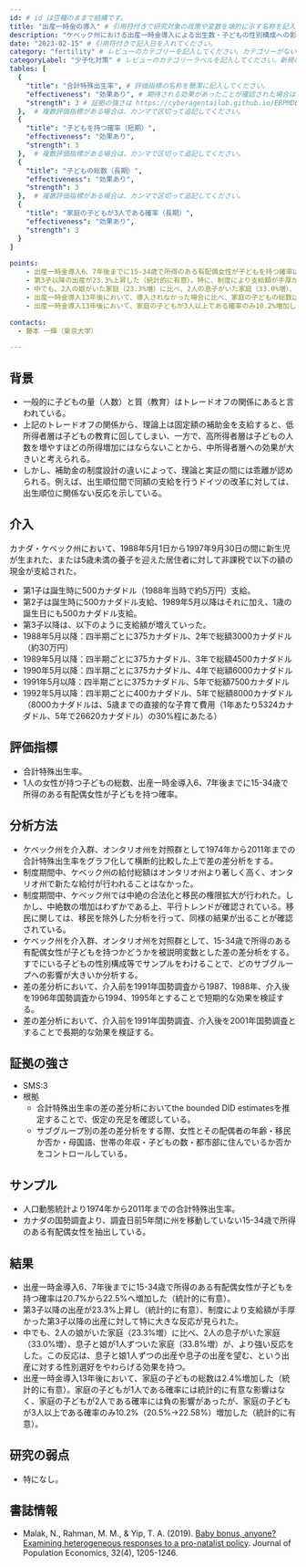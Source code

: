 ```yaml
---
id: # id は空欄のままで結構です。
title: "出産一時金の導入" # 引用符付きで研究対象の政策や変数を端的に示す名称を記入してください。
description: "ケベック州における出産一時金導入による出生数・子どもの性別構成への影響" # 引用符付きで一文以内で政策の簡単な概要を記入してください。
date: "2023-02-15" # 引用符付きで記入日を入れてください。
category: "fertility" # レビューのカテゴリーを記入してください。カテゴリーがない場合は新規で作成してください。その際、カテゴリを端的に示す英単語を選んでください。
categoryLabel: "少子化対策" # レビューのカテゴリーラベルを記入してください。新規の場合はカテゴリを端的に示す名称を選んでください。
tables: [
  {
    "title": "合計特殊出生率", # 評価指標の名称を簡潔に記入してください。
    "effectiveness": "効果あり", # 期待される効果があったことが確認された場合は"効果あり"、期待される効果がなかったり、逆効果だったことが確認された場合は"効果なし"、状況によって効果があったりなかったりする場合は"ミックス"、検出力不足や研究の不備によって結論が出せない場合は"不明" としてください。
    "strength": 3 # 証拠の強さは https://cyberagentailab.github.io/EBPMDB/sms を参照してください。
  },  # 複数評価指標がある場合は、カンマで区切って追記してください。
  {
    "title": "子どもを持つ確率（短期）",
    "effectiveness": "効果あり",
    "strength": 3
  },  # 複数評価指標がある場合は、カンマで区切って追記してください。
  {
    "title": "子どもの総数（長期）",
    "effectiveness": "効果あり",
    "strength": 3
  },  # 複数評価指標がある場合は、カンマで区切って追記してください。
  {
    "title": "家庭の子どもが3人である確率（長期）",
    "effectiveness": "効果あり",
    "strength": 3
  }
]

points:
    - 出産一時金導入6、7年後までに15-34歳で所得のある有配偶女性が子どもを持つ確率は20.7%から22.5%へ増加した（統計的に有意）。
    - 第3子以降の出産が23.3%上昇した（統計的に有意）。特に、制度により支給額が手厚かった第3子以降の出産に対して大きな反応が見られた。
    - 中でも、2人の娘がいた家庭（23.3%増）に比べ、2人の息子がいた家庭（33.0%増）、息子と娘が1人ずついた家庭（33.8%増）が、より強い反応をした。
    - 出産一時金導入13年後において、導入されなかった場合に比べ、家庭の子どもの総数は2.4%増加した（統計的に有意）。
    - 出産一時金導入13年後において、家庭の子どもが3人以上である確率のみ10.2%増加した（統計的に有意）。一方、家庭の子どもが1人である確率には統計的に有意な影響はなく、家庭の子どもが2人である確率には負の影響があった。

contacts:
  - 藤本 一輝（東京大学）

---
```


## 背景 
- 一般的に子どもの量（人数）と質（教育）はトレードオフの関係にあると言われている。
- 上記のトレードオフの関係から、理論上は固定額の補助金を支給すると、低所得者層は子どもの教育に回してしまい、一方で、高所得者層は子どもの人数を増やすほどの所得増加にはならないことから、中所得者層への効果が大きいと考えられる。
- しかし、補助金の制度設計の違いによって、理論と実証の間には乖離が認められる。例えば、出生順位間で同額の支給を行うドイツの改革に対しては、出生順位に関係ない反応を示している。

## 介入
カナダ・ケベック州において、1988年5月1日から1997年9月30日の間に新生児が生まれた、または5歳未満の養子を迎えた居住者に対して非課税で以下の額の現金が支給された。
- 第1子は誕生時に500カナダドル（1988年当時で約5万円）支給。
- 第2子は誕生時に500カナダドル支給、1989年5月以降はそれに加え、1歳の誕生日にも500カナダドル支給。
- 第3子以降は、以下のように支給額が増えていった。
- 1988年5月以降：四半期ごとに375カナダドル、2年で総額3000カナダドル（約30万円）
- 1989年5月以降：四半期ごとに375カナダドル、3年で総額4500カナダドル
- 1990年5月以降：四半期ごとに375カナダドル、4年で総額6000カナダドル
- 1991年5月以降：四半期ごとに375カナダドル、5年で総額7500カナダドル
- 1992年5月以降：四半期ごとに400カナダドル、5年で総額8000カナダドル（8000カナダドルは、5歳までの直接的な子育て費用（1年あたり5324カナダドル、5年で26620カナダドル）の30%程にあたる）

## 評価指標
- 合計特殊出生率。
- 1人の女性が持つ子どもの総数、出産一時金導入6、7年後までに15-34歳で所得のある有配偶女性が子どもを持つ確率。

## 分析方法
- ケベック州を介入群、オンタリオ州を対照群として1974年から2011年までの合計特殊出生率をグラフ化して横断的比較した上で差の差分析をする。
- 制度期間中、ケベック州の給付総額はオンタリオ州より著しく高く、オンタリオ州で新たな給付が行われることはなかった。
- 制度期間中、ケベック州では中絶の合法化と移民の権限拡大が行われた。しかし、中絶数の増加はわずかである上、平行トレンドが確認されている。移民に関しては、移民を除外した分析を行って、同様の結果が出ることが確認されている。
- ケベック州を介入群、オンタリオ州を対照群として、15-34歳で所得のある有配偶女性が子どもを持つかどうかを被説明変数とした差の差分析をする。すでにいる子どもの性別構成等でサンプルをわけることで、どのサブグループへの影響が大きいか分析する。
- 差の差分析において、介入前を1991年国勢調査から1987、1988年、介入後を1996年国勢調査から1994、1995年とすることで短期的な効果を検証する。
- 差の差分析において、介入前を1991年国勢調査、介入後を2001年国勢調査とすることで長期的な効果を検証する。

## 証拠の強さ
- SMS:3
- 根拠 
    - 合計特殊出生率の差の差分析においてthe bounded DID estimatesを推定することで、仮定の充足を確認している。
    - サブグループ別の差の差分析をする際、女性とその配偶者の年齢・移民か否か・母国語、世帯の年収・子どもの数・都市部に住んでいるか否かをコントロールしている。


## サンプル
- 人口動態統計より1974年から2011年までの合計特殊出生率。
- カナダの国勢調査より、調査日前5年間に州を移動していない15-34歳で所得のある有配偶女性を抽出している。

## 結果
- 出産一時金導入6、7年後までに15-34歳で所得のある有配偶女性が子どもを持つ確率は20.7%から22.5%へ増加した（統計的に有意）。
- 第3子以降の出産が23.3%上昇し（統計的に有意）、制度により支給額が手厚かった第3子以降の出産に対して特に大きな反応が見られた。
- 中でも、2人の娘がいた家庭（23.3%増）に比べ、2人の息子がいた家庭（33.0%増）、息子と娘が1人ずついた家庭（33.8%増）が、より強い反応をした。この反応は、息子と娘1人ずつの出産や息子の出産を望む、という出産に対する性別選好をやわらげる効果を持つ。
- 出産一時金導入13年後において、家庭の子どもの総数は2.4%増加した（統計的に有意）。家庭の子どもが1人である確率には統計的に有意な影響はなく、家庭の子どもが2人である確率には負の影響があったが、家庭の子どもが3人以上である確率のみ10.2%（20.5%->22.58%）増加した（統計的に有意）。

## 研究の弱点
- 特になし。

## 書誌情報
- Malak, N., Rahman, M. M., & Yip, T. A. (2019). [Baby bonus, anyone? Examining heterogeneous responses to a pro-natalist policy](https://link.springer.com/article/10.1007/s00148-019-00731-y). Journal of Population Economics, 32(4), 1205-1246.

